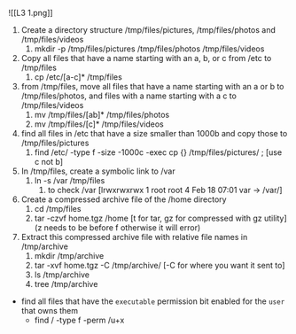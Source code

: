 ![[L3 1.png]]

1. Create a directory structure /tmp/files/pictures, /tmp/files/photos and /tmp/files/videos
	1. mkdir -p /tmp/files/pictures /tmp/files/photos /tmp/files/videos
2. Copy all files that have a name starting with an a, b, or c from /etc to /tmp/files
	1. cp /etc/[a-c]* /tmp/files
3. from /tmp/files, move all files that have a name starting with an a or b to /tmp/files/photos, and files with a name starting with a c to /tmp/files/videos
	1. mv /tmp/files/[ab]* /tmp/files/photos
	2. mv /tmp/files/[c]* /tmp/files/videos
4. find all files in /etc that have a size smaller than 1000b and copy those to /tmp/files/pictures
	1. find /etc/ -type f -size -1000c -exec cp {} /tmp/files/pictures/ \; [use c not b]
5. In /tmp/files, create a symbolic link to /var
	1. ln -s /var /tmp/files 
		1. to check /var [lrwxrwxrwx  1 root root     4 Feb 18 07:01 var -> /var/]
6. Create a compressed archive file of the /home directory
	1. cd /tmp/files
	2. tar -czvf home.tgz /home [t for tar, gz for compressed with gz utility] (z needs to be before f otherwise it will error)
7. Extract this compressed archive file with relative file names in /tmp/archive
	1. mkdir /tmp/archive
	2. tar -xvf home.tgz -C /tmp/archive/ [-C for where you want it sent to]
	3. ls /tmp/archive
	4. tree /tmp/archive

- find all files that have the `executable` permission bit enabled for the `user` that owns them
	- find / -type f -perm /u+x